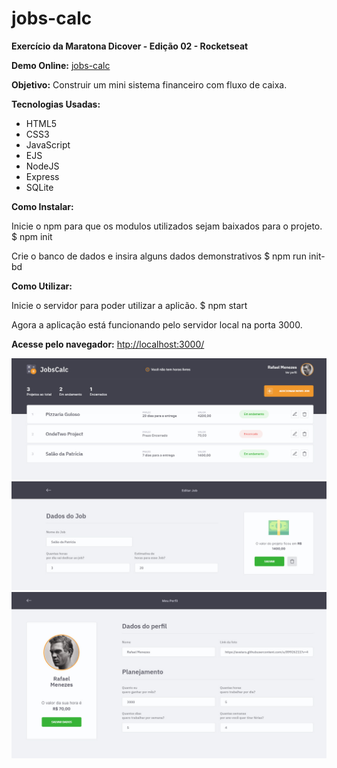 # jobs-calc
 **Exercício da Maratona Dicover - Edição 02 - Rocketseat**

**Demo Online:** [jobs-calc](https://github.com/Rafae1Menezes)

**Objetivo:** Construir um mini sistema financeiro com fluxo de caixa.

**Tecnologias Usadas:**
* HTML5
* CSS3
* JavaScript
* EJS
* NodeJS
* Express
* SQLite

**Como Instalar:**

Inicie o npm para que os modulos utilizados sejam baixados para o projeto.
$ npm init

Crie o banco de dados e insira alguns dados demonstrativos
$ npm run init-bd

**Como Utilizar:**

Inicie o servidor para poder utilizar a aplicão.
$ npm start

Agora a aplicação está funcionando pelo servidor local na porta 3000.

**Acesse pelo navegador:** [htp://localhost:3000/](htp://localhost:3000/)


![screenshot_dashboard](./public/images/screenshot_dashboard.jpg)
![screenshot_job](./public/images/screenshot_job.jpg)
![screenshot_profile](./public/images/screenshot_profile.jpg)